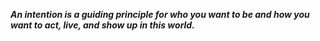 ***An intention is a guiding principle for who you want to be and how you want to act, live, and show up in this world.***


